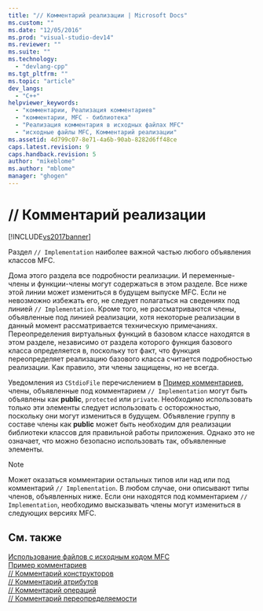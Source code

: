 ```yaml
---
title: "// Комментарий реализации | Microsoft Docs"
ms.custom: ""
ms.date: "12/05/2016"
ms.prod: "visual-studio-dev14"
ms.reviewer: ""
ms.suite: ""
ms.technology: 
  - "devlang-cpp"
ms.tgt_pltfrm: ""
ms.topic: "article"
dev_langs: 
  - "C++"
helpviewer_keywords: 
  - "комментарии, Реализация комментариев"
  - "комментарии, MFC - библиотека"
  - "Реализация комментария в исходных файлах MFC"
  - "исходные файлы MFC, Комментарий реализации"
ms.assetid: 4d799c07-8e71-4a6b-90ab-8282d6ff48ce
caps.latest.revision: 9
caps.handback.revision: 5
author: "mikeblome"
ms.author: "mblome"
manager: "ghogen"
---
```

# // Комментарий реализации
[!INCLUDE[vs2017banner](../assembler/inline/includes/vs2017banner.md)]

Раздел `// Implementation` наиболее важной частью любого объявления классов MFC.  
  
 Дома этого раздела все подробности реализации.  И переменные\-члены и функции\-члены могут содержаться в этом разделе.  Все ниже этой линии может измениться в будущем выпуске MFC.  Если не невозможно избежать его, не следует полагаться на сведениях под линией `// Implementation`.  Кроме того, не рассматриваются члены, объявленные под линией реализации, хотя некоторые реализации в данный момент рассматривается техническую примечаниях.  Переопределения виртуальных функций в базовом классе находятся в этом разделе, независимо от раздела которого функция базового класса определяется в, поскольку тот факт, что функция переопределяет реализацию базового класса считается подробностью реализации.  Как правило, эти члены защищены, но не всегда.  
  
 Уведомления из `CStdioFile` перечислением в [Пример комментариев](../mfc/an-example-of-the-comments.md), члены, объявленные под комментарием `// Implementation` могут быть объявлены как **public**, `protected` или `private`.  Необходимо использовать только эти элементы следует использовать с осторожностью, поскольку они могут измениться в будущем.  Объявление группу в составе члены как **public** может быть необходим для реализации библиотеки классов для правильной работы приложения.  Однако это не означает, что можно безопасно использовать так, объявленные элементы.  
  
> [!NOTE]
>  Может оказаться комментарии остальных типов или над или под комментарий `// Implementation`.  В любом случае, они описывают типы членов, объявленных ниже.  Если они находятся под комментарием `// Implementation`, необходимо высказывать члены могут измениться в следующих версиях MFC.  
  
## См. также  
 [Использование файлов с исходным кодом MFC](../Topic/Using%20the%20MFC%20Source%20Files.md)   
 [Пример комментариев](../mfc/an-example-of-the-comments.md)   
 [\/\/ Комментарий конструкторов](../mfc/decrement-constructors-comment.md)   
 [\/\/ Комментарий атрибутов](../Topic/--%20Attributes%20Comment.md)   
 [\/\/ Комментарий операций](../mfc/decrement-operations-comment.md)   
 [\/\/ Комментарий переопределяемости](../mfc/decrement-overridables-comment.md)